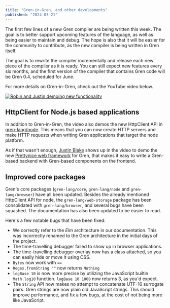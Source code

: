```yaml
---
title: "Gren-in-Gren, and other developments"
published: "2024-03-21"
---
```


The first few lines of a new Gren compiler are being written this week. The goal is to better support upcoming features of the language, as well as being
easier to maintain and debug. The hope is also that it will be easier for the community to contribute, as the new compiler is being written in Gren itself.

The goal is to rewrite the compiler incrementally and release each new piece of the compiler as it is ready. You can still expect new features every six months,
and the first version of the compiler that contains Gren code will be Gren 0.4, scheduled for June.

For more details on Gren-in-Gren, check out the YouTube video below.

[![Robin and Justin demoing new functionality](https://img.youtube.com/vi/t6TVmM_664o/0.jpg)](https://www.youtube.com/watch?v=t6TVmM_664o)

## HttpClient for Node.js based applications

In addition to Gren-in-Gren, the video also demos the new HttpClient API in [gren-lang/node](https://packages.gren-lang.org/package/gren-lang/node/version/3.2.0/overview). This means that you can now create HTTP servers and make HTTP requests
when writing Gren applications that target the node platform.

As if that wasn't enough, [Justin Blake](https://github.com/blaix) shows up in the video to demo the new [Prettynice web framework](https://github.com/blaix/prettynice) for Gren, that makes it easy to write a Gren-based backend with Gren-based components
on the frontend.

## Improved core packages

Gren's core packages (`gren-lang/core`, `gren-lang/node` and `gren-lang/browser`) have all been updated. Besides the already mentioned HttpClient API for node, the `gren-lang/web-storage` package has been consolidated
with `gren-lang/browser`, and several bugs have been squashed. The documentation has also been updated to be easier to read.

Here's a few notable bugs that have been fixed:

* We correctly refer to the _Elm_ architecture in our documentation. This was incorrectly renamed to the Gren architecture in the initial days of the project.
* The time-travelling debugger failed to show up in browser applications.
* The time-travelling debugger overlay now has a class attached, so you can easily hide or move it using CSS.
* `Bytes` now work with `==`
* `Regex.fromString ""` now returns `Nothing`
* `logBase 10` is now more precise by utilizing the JavaScript builtin `Math.log10` function. `logBase 10 1000` now returns 3, as you'd expect.
* The `String` API now makes no attempt to concatenate UTF-16 surrogate pairs. Gren strings are now plain old JavaScript strings. This should improve performance, and fix a few bugs, at the cost of not being more like JavaScript.
